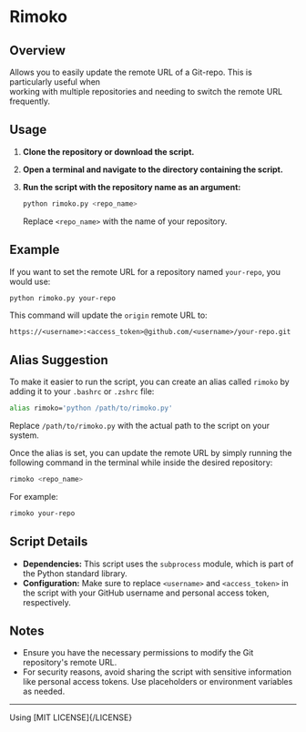 # Rimoko

## Overview

Allows you to easily update the remote URL of a Git-repo. This is particularly useful when<br>
working with multiple repositories and needing to switch the remote URL frequently.

## Usage

1. **Clone the repository or download the script.**
   
2. **Open a terminal and navigate to the directory containing the script.**

3. **Run the script with the repository name as an argument:**

    ```bash
    python rimoko.py <repo_name>
    ```
    
    Replace `<repo_name>` with the name of your repository.

## Example

If you want to set the remote URL for a repository named `your-repo`, you would use:

```bash
python rimoko.py your-repo
```

This command will update the `origin` remote URL to:

```
https://<username>:<access_token>@github.com/<username>/your-repo.git
```

## Alias Suggestion

To make it easier to run the script, you can create an alias called `rimoko` by adding it to your `.bashrc` or `.zshrc` file:

```bash
alias rimoko='python /path/to/rimoko.py'
```

Replace `/path/to/rimoko.py` with the actual path to the script on your system.

Once the alias is set, you can update the remote URL by simply running the following command in the terminal while inside the desired repository:

```bash
rimoko <repo_name>
```

For example:

```bash
rimoko your-repo
```

## Script Details

- **Dependencies:** This script uses the `subprocess` module, which is part of the Python standard library.
- **Configuration:** Make sure to replace `<username>` and `<access_token>` in the script with your GitHub username and personal access token, respectively.

## Notes

- Ensure you have the necessary permissions to modify the Git repository's remote URL.
- For security reasons, avoid sharing the script with sensitive information like personal access tokens. Use placeholders or environment variables as needed.

---

Using [MIT LICENSE]{/LICENSE}

